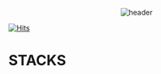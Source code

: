 <div align="center">
  
![header](https://capsule-render.vercel.app/api?type=Soft&&&color=gradient&customColorList=1,5,2,5,30&height=200&section=header&text=Lee%20Hyun%20Min&fontSize=90)

</div>

[![Hits](https://hits.seeyoufarm.com/api/count/incr/badge.svg?url=https%3A%2F%2Fgithub.com%2FIIBluEll&count_bg=%2379C83D&title_bg=%23555555&icon=&icon_color=%23E7E7E7&title=hits&edge_flat=false)](https://hits.seeyoufarm.com)

#  STACKS
